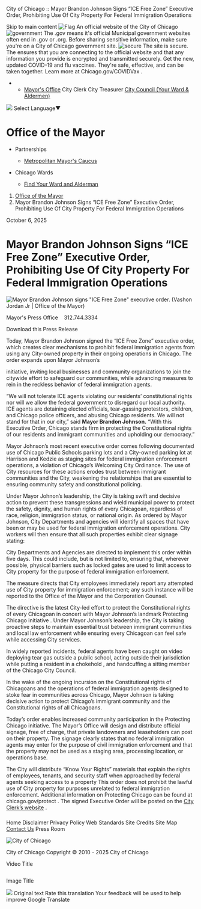 City of Chicago :: Mayor Brandon Johnson Signs “ICE Free Zone” Executive Order, Prohibiting Use Of City Property For Federal Immigration Operations


Skip to main content
![Flag](https://www.chicago.gov/content/dam/city/cds/safari-pinned-tab.svg)
An official website of the City of Chicago
![government](https://www.chicago.gov/content/dam/city/cds/icon-dot-gov.svg)
The .gov means it's official
Municipal government websites often end in .gov or .org. Before sharing sensitive information, make sure you're on a City of Chicago government site.
![secure](https://www.chicago.gov/content/dam/city/cds/icon-https.svg)
The site is secure.
The
ensures that you are connecting to the official website and that any information you provide is encrypted and transmitted securely.
Get the new, updated COVID-19 and flu vaccines. They're safe, effective, and can be taken together. Learn more at
Chicago.gov/COVIDVax
.

* + [Mayor's Office](https://www.chicago.gov/city/en/depts/mayor.html)
    City Clerk
    City Treasurer
    [City Council (Your Ward & Aldermen)](https://www.chicago.gov/city/en/about/council.html)

![](https://www.google.com/images/cleardot.gif)
Select Language​▼

Office of the Mayor
===================

* Partnerships

  + [Metropolitan Mayor's Caucus](http://www.mayorscaucus.org/ "Metropolitan Mayor's Caucus")
* Chicago Wards

  + [Find Your Ward and Alderman](https://www.chicago.gov/city/en/depts/mayor/iframe/lookup_ward_and_alderman.html "Find Your Ward and Alderman")

1. [Office of the Mayor](https://www.chicago.gov/content/city/en/depts/mayor.html)
2. Mayor Brandon Johnson Signs “ICE Free Zone” Executive Order, Prohibiting Use Of City Property For Federal Immigration Operations

October 6, 2025

Mayor Brandon Johnson Signs “ICE Free Zone” Executive Order, Prohibiting Use Of City Property For Federal Immigration Operations
================================================================================================================================

![Mayor Brandon Johnson signs "ICE Free Zone" executive order. (Vashon Jordan Jr | Office of the Mayor)](https://www.chicago.gov/content/dam/city/depts/mayor/Photo%20Galleries%20Press%20Room/2025/2025-10-06-MPO-ICE-Free-Zone-Executive-Order-Signing_VJ30398.jpg "Mayor Brandon Johnson signs \"ICE Free Zone\" executive order. (Vashon Jordan Jr | Office of the Mayor)")

Mayor's Press Office    312.744.3334

Download this Press Release

Today, Mayor Brandon Johnson signed the “ICE Free Zone” executive order, which creates clear mechanisms to prohibit federal immigration agents from using any City-owned property in their ongoing operations in Chicago. The order expands upon Mayor Johnson’s

initiative, inviting local businesses and community organizations to join the citywide effort to safeguard our communities, while advancing measures to rein in the reckless behavior of federal immigration agents.

“We will not tolerate ICE agents violating our residents’ constitutional rights nor will we allow the federal government to disregard our local authority. ICE agents are detaining elected officials, tear-gassing protestors, children, and Chicago police officers, and abusing Chicago residents. We will not stand for that in our city,” said
**Mayor Brandon Johnson.**
“With this Executive Order, Chicago stands firm in protecting the Constitutional rights of our residents and immigrant communities and upholding our democracy.”

Mayor Johnson’s most recent
executive order comes following documented use of Chicago Public Schools parking lots and a City-owned parking lot at Harrison and Kedzie as staging sites for federal immigration enforcement operations, a violation of Chicago’s Welcoming City Ordinance. The use of City resources for these actions erodes trust between immigrant communities and the City, weakening the relationships that are essential to ensuring community safety and constitutional policing.

Under Mayor Johnon’s leadership, the City is taking swift and decisive action to prevent these transgressions and wield municipal power to protect the safety, dignity, and human rights of every Chicagoan, regardless of race, religion, immigration status, or national origin. As ordered by Mayor Johnson, City Departments and agencies will identify all spaces that have been or may be used for federal immigration enforcement operations. City workers will then ensure that all such properties exhibit clear signage stating:

City Departments and Agencies are directed to implement this order within five days. This could include, but is not limited to, ensuring that, wherever possible, physical barriers such as locked gates are used to limit access to City property for the purpose of federal immigration enforcement.

The measure directs that City employees immediately report any attempted use of City property for immigration enforcement; any such instance will be reported to the Office of the Mayor and the Corporation Counsel.

The directive is the latest City-led effort to protect the Constitutional rights of every Chicagoan in concert with Mayor Johnson’s landmark
Protecting Chicago initiative
. Under Mayor Johnson’s leadership, the City is taking proactive steps to maintain essential trust between immigrant communities and local law enforcement while ensuring every Chicagoan can feel safe while accessing City services.

In widely reported incidents, federal agents have been caught on video
deploying tear gas
outside a public school, acting outside their jurisdiction while putting a
resident in a chokehold
, and
handcuffing
a sitting member of the Chicago City Council.

In the wake of the ongoing incursion on the Constitutional rights of Chicagoans and the operations of federal immigration agents designed to stoke fear in communities across Chicago, Mayor Johnson is taking decisive action to protect Chicago’s immigrant community and the Constitutional rights of all Chicagoans.

Today’s order enables increased community participation in the Protecting Chicago initiative. The Mayor’s Office will design and distribute official signage, free of charge, that private landowners and leaseholders can post on their property. The signage clearly states that no federal immigration agents may enter for the purpose of civil immigration enforcement and that the property may not be used as a staging area, processing location, or operations base.

The City will distribute “Know Your Rights” materials that explain the rights of employees, tenants, and security staff when approached by federal agents seeking access to a property
This order does not prohibit the lawful use of City property for purposes unrelated to federal immigration enforcement.
Additional information on Protecting Chicago can be found at
chicago.gov/protect
. The signed Executive Order will be posted on the
[City Clerk’s website](https://www.chicityclerk.com/index.php/legislation-records/journals-and-reports/executive-orders)
.
###


Home
Disclaimer
Privacy Policy
Web Standards
Site Credits
Site Map
[Contact Us](https://www.chicago.gov/city/en/general/contact.html)
Press Room

![City of Chicago](https://www.chicago.gov/content/dam/city/cds/city_seal_clr.png)

City of Chicago
Copyright © 2010 - 2025 City of Chicago





Video Title

![]()

Image Title


![](https://fonts.gstatic.com/s/i/productlogos/translate/v14/24px.svg)
Original text
Rate this translation
Your feedback will be used to help improve Google Translate